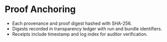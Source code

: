 # Proof Anchoring

- Each provenance and proof digest hashed with SHA-256.
- Digests recorded in transparency ledger with run and bundle identifiers.
- Receipts include timestamp and log index for auditor verification.
